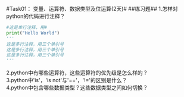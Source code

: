 #Task01： 变量、运算符、数据类型及位运算(2天)#
##练习题##
1.怎样对python的代码进行注释？
```python
#这是单行注释，用#
print("Hello World")
'''
这是多行注释，用三个单引号
这是多行注释，用三个单引号
这是多行注释，用三个单引号
'''
```
2.python中有哪些运算符，这些运算符的优先级是怎么样的？<br>
3.python中'is'，'is not'与'=='，'!='的区别是什么？<br>
4.python中包含哪些数据类型？这些数据类型之间如何切换？<br>
